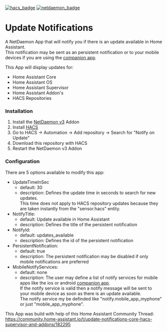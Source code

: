[![hacs_badge](https://img.shields.io/badge/HACS-Default-41BDF5.svg)](https://github.com/hacs/integration)
[![netdaemon_badge](https://img.shields.io/badge/NetDaemon-v3-pink)](https://netdaemon.xyz/docs/v3)

# Update Notifications
A NetDaemon App that will notify you if there is an update available in Home Assistant.  
This notification may be sent as an persistent notification or to your mobile devices if you are using the [companion app](https://companion.home-assistant.io/).  
  
  
This App will display updates for:  
- Home Assistant Core
- Home Assistant OS
- Home Assistant Supervisor
- Home Assistant Addon's
- HACS Repositories
  
### Installation
1. Install the [NetDaemon v3](https://netdaemon.xyz/docs/v3/started/installation) Addon
2. Install [HACS](https://hacs.xyz/docs/setup/download)
2. Go to HACS -> Automation -> Add repository -> Search for "Notify on Update"
3. Download this repository with HACS
4. Restart the NetDaemon v3 Addon

### Configuration  
There are 5 options available to modify this app:  
- UpdateTimeInSec  
  - default: 30  
  - description: Defines the update time in seconds to search for new updates.  
                 This time does not apply to HACS repository updates because they are taken instantly from the "sensor.hacs" entity.  
- NotifyTitle:  
  - default: Update available in Home Assistant  
  - description: Defines the title of the persistent notification  
- NotifyId:  
  - default: updates_available  
  - description: Defines the id of the persistent notification  
- PersistentNotification:  
  - default: true  
  - description: The persistent notification may be disabled if only mobile notifications are preferred  
- MobileNotifyServices:  
  - default: none  
  - description: The user may define a list of notify services for mobile apps like the ios or android [companion app](https://companion.home-assistant.io/).  
                 If the notify service is valid then a notify message will be sent to your mobile device as soon as there is an update available.  
                 The notify service my be definded like "notify.mobile_app_myphone" or just "mobile_app_myphone".  
  
This App was build with help of this Home Assistant Community Thread:  
https://community.home-assistant.io/t/update-notifications-core-hacs-supervisor-and-addons/182295  
